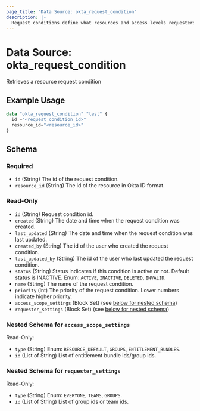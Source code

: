 ```yaml
---
page_title: "Data Source: okta_request_condition"
description: |-
  Request conditions define what resources and access levels requesters can request from their resource catalog.
---
```


# Data Source: okta_request_condition

Retrieves a resource request condition

## Example Usage

```terraform
data "okta_request_condition" "test" {
  id ="<request_condition_id>"
  resource_id="<resource_id>"
}
```

<!-- schema generated by tfplugindocs -->
## Schema

### Required
- `id` (String) The id of the request condition.
- `resource_id` (String) The id of the resource in Okta ID format.

### Read-Only
- `id` (String) Request condition id.
- `created` (String) The date and time when the request condition was created.
- `last_updated` (String) The date and time when the request condition was last updated.
- `created_by` (String) The id of the user who created the request condition.
- `last_updated_by` (String) The id of the user who last updated the request condition.
- `status` (String) Status indicates if this condition is active or not. Default status is INACTIVE. Enum: `ACTIVE`, `INACTIVE`, `DELETED`, `INVALID`.
- `name` (String) The name of the request condition.
- `priority` (int) The priority of the request condition. Lower numbers indicate higher priority.
- `access_scope_settings` (Block Set) (see [below for nested schema](#nestedblock--access_scope_settings))
- `requester_settings` (Block Set) (see [below for nested schema](#nestedblock--requester_settings)) 


<a id="nestedblock--access_scope_settings"></a>
### Nested Schema for `access_scope_settings`
 Read-Only:
- `type` (String) Enum: `RESOURCE_DEFAULT`, `GROUPS`, `ENTITLEMENT_BUNDLES`.
- `id` (List of String) List of entitlement bundle ids/group ids.

<a id="nestedblock--requester_settings"></a>
### Nested Schema for `requester_settings`
 Read-Only:
- `type` (String) Enum: `EVERYONE`, `TEAMS`, `GROUPS`.
- `id` (List of String) List of group ids or team ids.